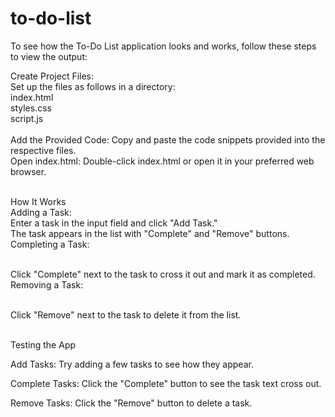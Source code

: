 # to-do-list
To see how the To-Do List application looks and works, follow these steps to view the output:

Create Project Files: 
<br>
Set up the files as follows in a directory:
<br>
index.html
<br>
styles.css
<br>
script.js <br>
<br>
Add the Provided Code: Copy and paste the code snippets provided into the respective files.
<br>
Open index.html: Double-click index.html or open it in your preferred web browser.

<br>
How It Works <br>
Adding a Task:
<br>
Enter a task in the input field and click "Add Task."
<br>The task appears in the list with "Complete" and "Remove" buttons.
<br> Completing a Task:

<br>Click "Complete" next to the task to cross it out and mark it as completed.
<br>Removing a Task:

<br>Click "Remove" next to the task to delete it from the list.


<br>Testing the App

Add Tasks: Try adding a few tasks to see how they appear.

Complete Tasks: Click the "Complete" button to see the task text cross out.

Remove Tasks: Click the "Remove" button to delete a task.

